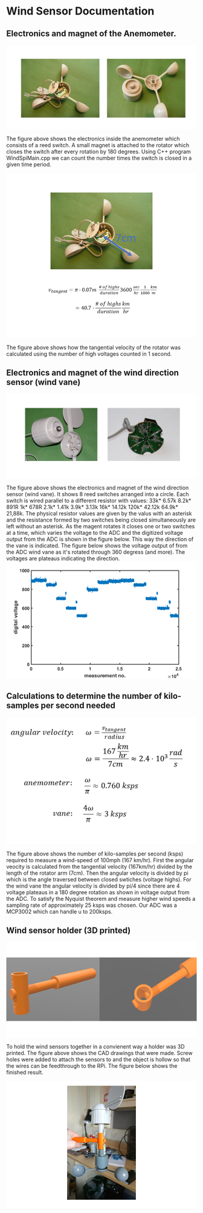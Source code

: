 # Wind Sensor Documentation

## Electronics and magnet of the Anemometer.
![Figure 1. Inner Electronics and magnet of the Anemometer.!](https://github.com/pdh001/umbrella/blob/master/Wind%20Sensor%20Documentation/AnemometerElectronics.png)

The figure above shows the electronics inside the anemometer which consists of a reed switch. A small magnet is attached to the rotator which closes the switch after every rotation by 180 degrees. Using C++ program WindSpiMain.cpp we can count the number times the switch is closed in a given time period.

![WindSpeed Calculation](https://github.com/pdh001/umbrella/blob/master/Wind%20Sensor%20Documentation/WindSpeedSensor.png)

The figure above shows how the tangential velocity of the rotator was calculated using the number of high voltages counted in 1 second.

## Electronics and magnet of the wind direction sensor (wind vane)
![Figure 2. Inner Electronics and magnet of the wind direction sensor (wind vane).!](https://github.com/pdh001/umbrella/blob/master/Wind%20Sensor%20Documentation/Wind%20Direction%20Sensors%20Electronics.png) 

The figure above shows the electronics and magnet of the wind direction sensor (wind vane). It shows 8 reed switches arranged into a circle. Each switch is wired parallel to a different resistor with values:	
33k*
6.57k
8.2k*
891R
1k*
678R
2.1k*
1.41k
3.9k*
3.13k
16k*
14.12k
120k*
42.12k
64.9k*
21,88k.	
The physical resistor values are given by the valus with an asterisk and the resistance formed by two switches being closed simultaneously are left without an asterisk. As the magent rotates it closes one or two switches at a time, which varies the voltage to the ADC and the digitized voltage output from the ADC is shown in the figure below. This way the direction of the vane is indicated. The figure below shows the voltage output of from the ADC wind vane as it's rotated through 360 degress (and more). The voltages are plateaus indicating the direction.
![Figure 3. Voltage output of from the wind vane as the rotator is turned through more than 360 degrees.!](https://github.com/pdh001/umbrella/blob/master/Wind%20Sensor%20Documentation/ADCVoltage.png)

## Calculations to determine the number of kilo-samples per second needed

![Figure 4. Calculations to determine the number of kilo-samples per secend needed.!](https://github.com/pdh001/umbrella/blob/master/Wind%20Sensor%20Documentation/ksps_calculations.png)

The figure above shows the number of kilo-samples per second (ksps) required to measure a wind-speed of 100mph (167 km/hr). First the angular veocity is calculated from the tangential velocity (167km/hr) divided by the length of the rotator arm (7cm). Then the angular velocity is divided by pi which is the angle traversed between closed swtiches (voltage highs). For the wind vane the angular velocity is divided by pi/4 since there are 4 voltage plateaus in a 180 degree rotation as shown in voltage output from the ADC. To satisfy the Nyquist theorem and measure higher wind speeds a sampling rate of approximately 25 ksps was chosen. Our ADC was a MCP3002 which can handle u to 200ksps. 
## Wind sensor holder (3D printed)
![Figure 5. CAD designs of wind sensor holder.](https://github.com/pdh001/umbrella/blob/master/Wind%20Sensor%20Documentation/WSHolder3.png)

To hold the wind sensors together in a convienent way a holder was 3D printed. The figure above shows the CAD drawings that were made. Screw holes were added to attach the sensors to and the object is hollow so that the wires can be feedthrough to the RPi. The figure below shows the finished result.

![Figure 6. Three-D printed wind sensor holder.](https://github.com/pdh001/umbrella/blob/master/Wind%20Sensor%20Documentation/WindSensorHolder.png)
